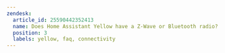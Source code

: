 ```yaml
---
zendesk:
  article_id: 25590442352413
  name: Does Home Assistant Yellow have a Z-Wave or Bluetooth radio?
  position: 3
  labels: yellow, faq, connectivity
---
```



